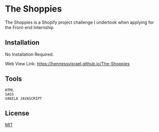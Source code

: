 # The Shoppies
The Shoppies is a Shopify project challenge I undertook when applying for the Front-end Internship


## Installation

No Installation Required.

Web View Link: https://hennessyisrael.github.io/The-Shoppies


## Tools

```
HTML
SASS
VANILA JAVASCRIPT

```


## License
[MIT](https://choosealicense.com/licenses/mit/)